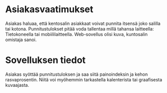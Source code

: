 # Asiakasvaatimukset
Asiakas haluaa, että kentosalin asiakkaat voivat punnita itsensä joko salilla tai kotona.
Punnitustulokset pitää voda tallentaa millä tahansa laitteella: Tietokoneella tai mobiililaitteella.
Web-sovellus olisi kuva, kuntosalin omistaja sanoi.

# Sovelluksen tiedot
Asiakas syöttää punnitustuloksen ja saa siitä painoindeksin ja kehon rasvaprosentin. Niitä voi myöhemmin tarkastella kalenterista tai graafisesta kuvaajasta.
